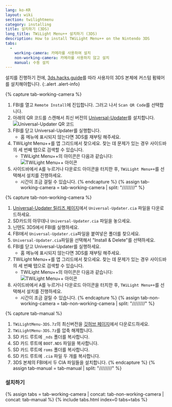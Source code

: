 ```yaml
---
lang: ko-KR
layout: wiki
section: twilightmenu
category: installing
title: 설치하기 (3DS)
long_title: TWiLight Menu++ 설치하기 (3DS)
description: How to install TWiLight Menu++ on the Nintendo 3DS
tabs:
  - 
    working-camera: 카메라를 사용하여 설치
    non-working-camera: 카메라를 사용하지 않고 설치
    manual: 수동 설치
---
```


설치를 진행하기 전에, [3ds.hacks.guide](https://3ds.hacks.guide)를 따라 사용자의 3DS 본체에 커스텀 펌웨어를 설치해야합니다.
{:.alert .alert-info}

{% capture tab-working-camera %}
1. FBI를 열고 `Remote Install`에 진입합니다. 그러고 나서 `Scan QR Code`를 선택합니다.
1. 아래의 QR 코드를 스캔해서 최신 버전의 [Universal-Updater](https://github.com/Universal-Team/Universal-Updater)를 설치합니다.<br> ![Universal-Updater QR 코드](https://db.universal-team.net/assets/images/qr/universal-updater.cia.png)
1. FBI를 닫고 Universal-Updater를 실행합니다.
   - 홈 메뉴에 표시되지 않는다면 3DS를 재부팅 해주세요.
1. TWiLight Menu++를 앱 그리드에서 찾으세요. 찾는 데 문제가 있는 경우 사이드바의 세 번째 탭으로 검색할 수 있습니다.
   - TWiLight Menu++의 아이콘은 다음과 같습니다: ![TWiLight Menu++ 아이콘](https://raw.githubusercontent.com/DS-Homebrew/TWiLightMenu/master/booter/icon.bmp)
1. 사이드바에서 <kbd class="face">A</kbd>를 누르거나 다운로드 아이콘을 터치한 후, `TWiLight Menu++`를 선택해서 설치를 진행하세요.
   - 시간이 조금 걸릴 수 있습니다.
{% endcapture %}
{% assign tab-working-camera = tab-working-camera | split: "////////" %}

{% capture tab-non-working-camera %}
1. [Universal-Updater 릴리즈 페이지](https://github.com/Universal-Team/Universal-Updater/releases)에서 `Universal-Updater.cia` 파일을 다운로드하세요.
1. SD카드의 아무데나 `Universal-Updater.cia` 파일을 놓으세요.
1. 닌텐도 3DS에서 FBI를 실행하세요.
1. FBI에서 `Universal-Updater.cia`파일을 붙여넣은 폴더를 찾으세요.
1. `Universal-Updater.cia`파일을 선택해서 "Install & Delete"를 선택하세요.
1. FBI를 닫고 Universal-Updater를 실행하세요.
   - 홈 메뉴에 표시되지 않는다면 3DS를 재부팅 해주세요.
1. TWiLight Menu++를 앱 그리드에서 찾으세요. 찾는 데 문제가 있는 경우 사이드바의 세 번째 탭으로 검색할 수 있습니다.
   - TWiLight Menu++의 아이콘은 다음과 같습니다: ![TWiLight Menu++ 아이콘](https://raw.githubusercontent.com/DS-Homebrew/TWiLightMenu/master/booter/icon.bmp)
1. 사이드바에서 <kbd class="face">A</kbd>를 누르거나 다운로드 아이콘을 터치한 후, `TWiLight Menu++`를 선택해서 설치를 진행하세요.
   - 시간이 조금 걸릴 수 있습니다.
{% endcapture %}
{% assign tab-non-working-camera = tab-non-working-camera | split: "////////" %}

{% capture tab-manual %}
1. `TWiLightMenu-3DS.7z`의 최신버전을 [깃허브 페이지](https://github.com/DS-Homebrew/TWiLightMenu/releases)에서 다운로드하세요.
1. `TWiLightMenu-3DS.7z`를 압축 해제합니다.
1. SD 카드 루트에 `_nds` 폴더를 복사합니다.
1. SD 카드 루트에 `BOOT.NDS` 파일을 복사합니다.
1. SD 카드 루트에 `roms` 폴더를 복사합니다.
1. SD 카드 루트에 `.cia` 파일 두 개를 복사합니다.
1. 3DS 본체의 FBI에서 두 CIA 파일들을 설치합니다.
{% endcapture %}
{% assign tab-manual = tab-manual | split: "////////" %}

### 설치하기

{% assign tabs = tab-working-camera | concat: tab-non-working-camera | concat: tab-manual %}
{% include tabs.html index=0 tabs=tabs %}
